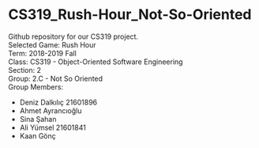 # CS319_Rush-Hour_Not-So-Oriented  
Github repository for our CS319 project.  
Selected Game: Rush Hour  
Term: 2018-2019 Fall  
Class: CS319 - Object-Oriented Software Engineering  
Section: 2  
Group: 2.C - Not So Oriented  
Group Members:  
- Deniz Dalkılıç 21601896
- Ahmet Ayrancıoğlu
- Sina Şahan
- Ali Yümsel 21601841
- Kaan Gönç
